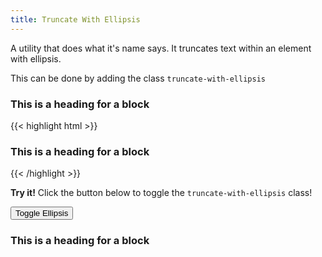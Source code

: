 ```yaml
---
title: Truncate With Ellipsis
---
```

A utility that does what it's name says. It truncates text within an element with ellipsis.

This can be done by adding the class `truncate-with-ellipsis`

<div class="block-container">
    <div class="block block-6 tablet-up-3">
        <h3 class="truncate-with-ellipsis">This is a heading for a block</h3>
    </div>
</div>

<div class="mt-3 mb-4">
{{< highlight html >}}
<h3 class="truncate-with-ellipsis">This is a heading for a block</h3>
{{< /highlight >}}
</div>


<p class="mb-4">
    <i class="pi-rocket mr-1 text-negative"></i>
    <strong class="mr-1">Try it!</strong> 
    Click the button below to toggle the <code class="mx-1">truncate-with-ellipsis</code> class!
</p>

<button class="button button--primary background-salmon text-white has-text button--lg ellipsis-button">Toggle Ellipsis</button>

<div class="block-container">
    <div class="block block-6 tablet-up-3">
        <h3 class="truncate-with-ellipsis ellipsis-header">This is a heading for a block</h3>
    </div>
</div>